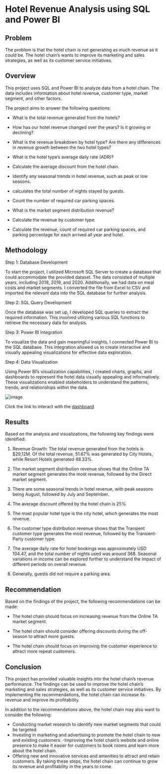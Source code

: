# Hotel Revenue Analysis using SQL and Power BI

## Problem
The problem is that the hotel chain is not generating as much revenue as it could be. The hotel chain’s wants to improve its marketing and sales strategies, as well as its customer service initiatives.

## Overview
This project uses SQL and Power BI to analyze data from a hotel chain. The data includes information about hotel revenue, customer type, market segment, and other factors. 

The project aims to answer the following questions:

- What is the total revenue generated from the hotels?

- How has our hotel revenue changed over the years? Is it growing or declining?

- What is the revenue breakdown by hotel type? Are there any differences in revenue growth between the two hotel types?

- What is the hotel type’s average daily rate (ADR)?

- Calculate the average discount from the hotel chain.

- Identify any seasonal trends in hotel revenue, such as peak or low seasons.

- calculates the total number of nights stayed by guests.

- Count the number of required car parking spaces.

- What is the market segment distribution revenue?

- Calculate the revenue by customer type.

- Calculate the revenue, count of required car parking spaces, and parking percentage for each arrived all year and hotel.

## Methodology
Step 1: Database Development

To start the project, I utilized Microsoft SQL Server to create a database that could accommodate the provided dataset. The data consisted of multiple years, including 2018, 2019, and 2020. Additionally, we had data on meal costs and market segments. I converted the file from Excel to CSV and imported the relevant data into the SQL database for further analysis.

Step 2: SQL Query Development

Once the database was set up, I developed SQL queries to extract the required information. This involved utilizing various SQL functions to retrieve the necessary data for analysis.

Step 3: Power BI Integration

To visualize the data and gain meaningful insights, I connected Power BI to the SQL database. This integration allowed us to create interactive and visually appealing visualizations for effective data exploration.

Step 4: Data Visualization

Using Power BI’s visualization capabilities, I created charts, graphs, and dashboards to represent the hotel data visually appealing and informatively. These visualizations enabled stakeholders to understand the patterns, trends, and relationships within the data. 

![image](https://github.com/Divine-Jude/PortfolioProjects/assets/95667763/46c93bbc-5e13-4b28-b0fa-b37aea50adb7)

Click the link to interact with the [dashboard](https://www.novypro.com/project/hotel-revenue-analysis-2)

## Results
Based on the analysis and visualizations, the following key findings were identified:

1. Revenue Growth: The total revenue generated from the hotels is $29,12M. Of the total revenue, 51.67% was generated by City Hotels, while Resort Hotels generated 48.33%.

2. The market segment distribution revenue shows that the Online TA market segment generates the most revenue, followed by the Direct market segment.

3. There are some seasonal trends in hotel revenue, with peak seasons being August, followed by July and September.

4. The average discount offered by the hotel chain is 25%

5. The most popular hotel type is the city hotel, which generates the most revenue.

6. The customer type distribution revenue shows that the Transient customer type generates the most revenue, followed by the Transient-Party customer type.

7. The average daily rate for hotel bookings was approximately USD 104.47, and the total number of nights used was around 368. Seasonal variations in income can be explored further to understand the impact of different periods on overall revenue.

8. Generally, guests did not require a parking area.

## Recommendation
Based on the findings of the project, the following recommendations can be made:

- The hotel chain should focus on increasing revenue from the Online TA market segment.

- The hotel chain should consider offering discounts during the off-season to attract more guests.

- The hotel chain should focus on improving the customer experience to attract more repeat customers.

## Conclusion
This project has provided valuable insights into the hotel chain’s revenue performance. The findings can be used to improve the hotel chain’s marketing and sales strategies, as well as its customer service initiatives. By implementing the recommendations, the hotel chain can increase its revenue and improve its profitability.

In addition to the recommendations above, the hotel chain may also want to consider the following:

- Conducting market research to identify new market segments that could be targeted.
- Investing in marketing and advertising to promote the hotel chain to new and existing customers.
-Improving the hotel chain’s website and online presence to make it easier for customers to book rooms and learn more about the hotel chain.
- Offering new and innovative services and amenities to attract and retain customers.
By taking these steps, the hotel chain can continue to grow its revenue and profitability in the years to come.


